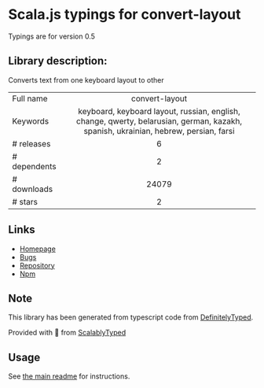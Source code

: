 
# Scala.js typings for convert-layout

Typings are for version 0.5

## Library description:
Converts text from one keyboard layout to other

|                    |                 |
| ------------------ | :-------------: |
| Full name          | convert-layout |
| Keywords           | keyboard, keyboard layout, russian, english, change, qwerty, belarusian, german, kazakh, spanish, ukrainian, hebrew, persian, farsi |
| # releases         | 6 |
| # dependents       | 2 |
| # downloads        | 24079 |
| # stars            | 2 |

## Links
- [Homepage](https://github.com/ai/convert-layout#readme)
- [Bugs](https://github.com/ai/convert-layout/issues)
- [Repository](https://github.com/ai/convert-layout)
- [Npm](https://www.npmjs.com/package/convert-layout)
    


## Note
This library has been generated from typescript code from [DefinitelyTyped](https://definitelytyped.org).

Provided with :purple_heart: from [ScalablyTyped](https://github.com/oyvindberg/ScalablyTyped)

## Usage
See [the main readme](../../readme.md) for instructions.


